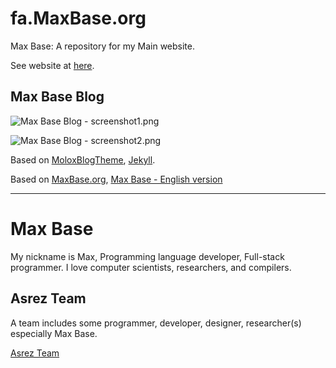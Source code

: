 # fa.MaxBase.org

Max Base: A repository for my Main website.

See website at [here](https://fa.maxbase.org/).

## Max Base Blog

![Max Base Blog - screenshot1.png](https://raw.githubusercontent.com/BaseMax/MoloxBlogTheme/master/screenshot1.png)

![Max Base Blog - screenshot2.png](https://raw.githubusercontent.com/BaseMax/MoloxBlogTheme/master/screenshot2.png)

Based on [MoloxBlogTheme](https://github.com/BaseMax/MoloxBlogTheme), [Jekyll](https://github.com/jekyll/jekyll).

Based on [MaxBase.org](https://github.com/BaseMax/MaxBase.org), [Max Base - English version](https://maxbase.org/)

---------

# Max Base

My nickname is Max, Programming language developer, Full-stack programmer. I love computer scientists, researchers, and compilers.

## Asrez Team

A team includes some programmer, developer, designer, researcher(s) especially Max Base.

[Asrez Team](https://www.asrez.com/)
